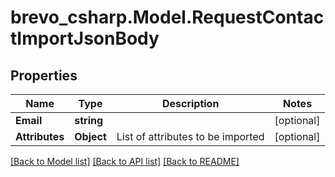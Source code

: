 # brevo_csharp.Model.RequestContactImportJsonBody
## Properties

Name | Type | Description | Notes
------------ | ------------- | ------------- | -------------
**Email** | **string** |  | [optional] 
**Attributes** | **Object** | List of attributes to be imported | [optional] 

[[Back to Model list]](../README.md#documentation-for-models) [[Back to API list]](../README.md#documentation-for-api-endpoints) [[Back to README]](../README.md)

